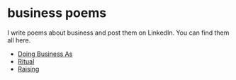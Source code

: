 # business poems

I write poems about business and post them on LinkedIn. You can find them all here.

-   [Doing Business As](poems/Doing_Business_As.txt)
-   [Ritual](poems/Ritual.txt)
-   [Raising](poems/Raising.txt)

